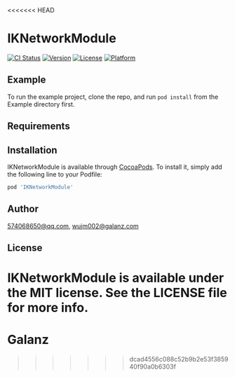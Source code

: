 <<<<<<< HEAD
# IKNetworkModule

[![CI Status](https://img.shields.io/travis/574068650@qq.com/IKNetworkModule.svg?style=flat)](https://travis-ci.org/574068650@qq.com/IKNetworkModule)
[![Version](https://img.shields.io/cocoapods/v/IKNetworkModule.svg?style=flat)](https://cocoapods.org/pods/IKNetworkModule)
[![License](https://img.shields.io/cocoapods/l/IKNetworkModule.svg?style=flat)](https://cocoapods.org/pods/IKNetworkModule)
[![Platform](https://img.shields.io/cocoapods/p/IKNetworkModule.svg?style=flat)](https://cocoapods.org/pods/IKNetworkModule)

## Example

To run the example project, clone the repo, and run `pod install` from the Example directory first.

## Requirements

## Installation

IKNetworkModule is available through [CocoaPods](https://cocoapods.org). To install
it, simply add the following line to your Podfile:

```ruby
pod 'IKNetworkModule'
```

## Author

574068650@qq.com, wujm002@galanz.com

## License

IKNetworkModule is available under the MIT license. See the LICENSE file for more info.
=======
# Galanz
>>>>>>> dcad4556c088c52b9b2e53f385940f90a0b6303f
